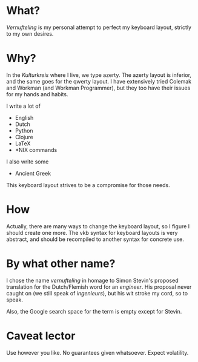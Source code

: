 # What?

*Vernufteling* is my personal attempt to perfect my keyboard layout, strictly to my own
desires.

# Why?

In the *Kulturkreis* where I live, we type azerty. The azerty layout is
inferior, and the same goes for the qwerty layout. I have extensively tried
Colemak and Workman (and Workman Programmer), but they too have their issues for
my hands and habits.

I write a lot of
- English
- Dutch
- Python
- Clojure
- LaTeX
- \*NIX commands

I also write some
- Ancient Greek

This keyboard layout strives to be a compromise for those needs.

# How

Actually, there are many ways to change the keyboard layout, so I figure I
should create one more. The vkb syntax for keyboard layouts is very abstract,
and should be recompiled to another syntax for concrete use.

# By what other name?

I chose the name *vernufteling* in homage to Simon Stevin's proposed
translation for the Dutch/Flemish word for an *engineer*. His proposal never
caught on (we still speak of *ingenieurs*), but his wit stroke my cord, so to
speak.

Also, the Google search space for the term is empty except for Stevin.

# Caveat lector

Use however you like. No guarantees given whatsoever. Expect volatility.

